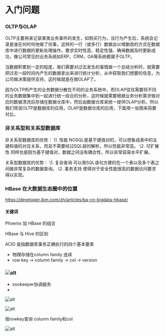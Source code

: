 # 入门问题

### OLTP与OLAP

OLTP主要用来记录某类业务事件的发生，如购买行为，当行为产生后，系统会记录是谁在何时何地做了何事，这样的一行（或多行）数据会以增删改的方式在数据库中进行数据的更新处理操作，要求实时性高、稳定性强、确保数据及时更新成功，像公司常见的业务系统如ERP，CRM，OA等系统都属于OLTP。

当数据积累到一定的程度，我们需要对过去发生的事情做一个总结分析时，就需要把过去一段时间内产生的数据拿出来进行统计分析，从中获取我们想要的信息，为公司做决策提供支持，这时候就是在做OLAP了。

因为OLTP所产生的业务数据分散在不同的业务系统中，而OLAP往往需要将不同的业务数据集中到一起进行统一综合的分析，这时候就需要根据业务分析需求做对应的数据清洗后存储在数据仓库中，然后由数据仓库来统一提供OLAP分析。所以我们常说OLTP是数据库的应用，OLAP是数据仓库的应用，下面用一张图来简要对比。

### 非关系型和关系型数据库

非关系型数据库的优势：
\1. 性能
NOSQL是基于键值对的，可以想象成表中的主键和值的对应关系，而且不需要经过SQL层的解析，所以性能非常高。
\2. 可扩展性
同样也是因为基于键值对，数据之间没有耦合性，所以非常容易水平扩展。

关系型数据库的优势：
\1. 复杂查询
可以用SQL语句方便的在一个表以及多个表之间做非常复杂的数据查询。
\2. 事务支持
使得对于安全性能很高的数据访问要求得以实现。

### HBase 在大数据生态圈中的位置

https://developer.ibm.com/zh/articles/ba-cn-bigdata-hbase/

#### 关键词

Phoenix 加 HBase 的组合

HBase 与 Hive 的区别

ACID 是指数据库事务正确执行的四个基本要素

- 物理存储在column family 连续
- row key -> column family -> col -> version

### ![alt](https://developer.ibm.com/developer/articles/ba-cn-bigdata-hbase/nl/zh/images/image001.png)

- zookeeper协调服务
- 

![alt](https://developer.ibm.com/developer/articles/ba-cn-bigdata-hbase/nl/zh/images/image003.png)





![alt](https://developer.ibm.com/developer/articles/ba-cn-bigdata-hbase/nl/zh/images/image004.png)



按rowkey查询 column family和col

![alt](https://developer.ibm.com/developer/articles/ba-cn-bigdata-hbase/nl/zh/images/image005.png)